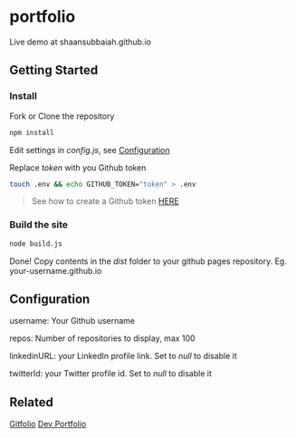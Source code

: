 # portfolio

Live demo at shaansubbaiah.github.io

## Getting Started

### Install

Fork or Clone the repository

```bash
npm install
```

Edit settings in _config.js_, see [Configuration](#configuration)

Replace _token_ with you Github token

```bash
touch .env && echo GITHUB_TOKEN="token" > .env
```

> See how to create a Github token [HERE](https://docs.github.com/en/github/authenticating-to-github/creating-a-personal-access-token)

### Build the site

```bash
node build.js
```

Done! Copy contents in the _dist_ folder to your github pages repository.
Eg. your-username.github.io

## Configuration

username: Your Github username

repos: Number of repositories to display, max 100

linkedinURL: your LinkedIn profile link. Set to _null_ to disable it

twitterId: your Twitter profile id. Set to _null_ to disable it

## Related

[Gitfolio](https://github.com/imfunniee/gitfolio)
[Dev Portfolio](https://github.com/RyanFitzgerald/devportfolio)
